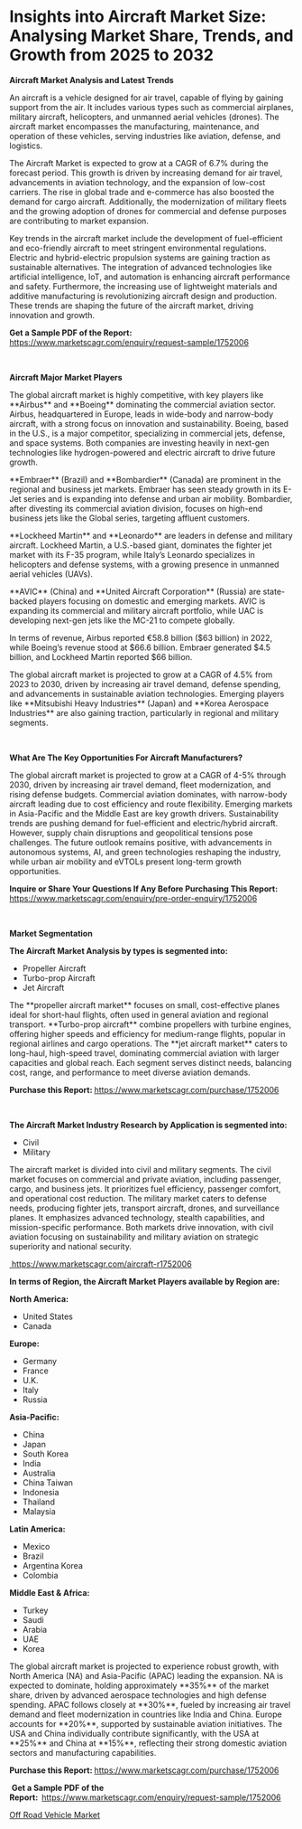 <p><h1>Insights into Aircraft Market Size: Analysing Market Share, Trends, and Growth from 2025 to 2032</h1></p><p><strong>Aircraft Market Analysis and Latest Trends</strong></p>
<p><p>An aircraft is a vehicle designed for air travel, capable of flying by gaining support from the air. It includes various types such as commercial airplanes, military aircraft, helicopters, and unmanned aerial vehicles (drones). The aircraft market encompasses the manufacturing, maintenance, and operation of these vehicles, serving industries like aviation, defense, and logistics.</p><p>The Aircraft Market is expected to grow at a CAGR of 6.7% during the forecast period. This growth is driven by increasing demand for air travel, advancements in aviation technology, and the expansion of low-cost carriers. The rise in global trade and e-commerce has also boosted the demand for cargo aircraft. Additionally, the modernization of military fleets and the growing adoption of drones for commercial and defense purposes are contributing to market expansion.</p><p>Key trends in the aircraft market include the development of fuel-efficient and eco-friendly aircraft to meet stringent environmental regulations. Electric and hybrid-electric propulsion systems are gaining traction as sustainable alternatives. The integration of advanced technologies like artificial intelligence, IoT, and automation is enhancing aircraft performance and safety. Furthermore, the increasing use of lightweight materials and additive manufacturing is revolutionizing aircraft design and production. These trends are shaping the future of the aircraft market, driving innovation and growth.</p></p>
<p><strong>Get a Sample PDF of the Report:&nbsp;</strong> <a href="https://www.marketscagr.com/enquiry/request-sample/1752006?utm_campaign=1911&utm_medium=2&utm_source=Github&utm_content=ia&utm_term=22012025&utm_id=aircraft">https://www.marketscagr.com/enquiry/request-sample/1752006</a></p>
<p>&nbsp;</p>
<p><strong>Aircraft Major Market Players</strong></p>
<p><p>The global aircraft market is highly competitive, with key players like **Airbus** and **Boeing** dominating the commercial aviation sector. Airbus, headquartered in Europe, leads in wide-body and narrow-body aircraft, with a strong focus on innovation and sustainability. Boeing, based in the U.S., is a major competitor, specializing in commercial jets, defense, and space systems. Both companies are investing heavily in next-gen technologies like hydrogen-powered and electric aircraft to drive future growth.</p><p>**Embraer** (Brazil) and **Bombardier** (Canada) are prominent in the regional and business jet markets. Embraer has seen steady growth in its E-Jet series and is expanding into defense and urban air mobility. Bombardier, after divesting its commercial aviation division, focuses on high-end business jets like the Global series, targeting affluent customers.</p><p>**Lockheed Martin** and **Leonardo** are leaders in defense and military aircraft. Lockheed Martin, a U.S.-based giant, dominates the fighter jet market with its F-35 program, while Italy’s Leonardo specializes in helicopters and defense systems, with a growing presence in unmanned aerial vehicles (UAVs).</p><p>**AVIC** (China) and **United Aircraft Corporation** (Russia) are state-backed players focusing on domestic and emerging markets. AVIC is expanding its commercial and military aircraft portfolio, while UAC is developing next-gen jets like the MC-21 to compete globally.</p><p>In terms of revenue, Airbus reported €58.8 billion ($63 billion) in 2022, while Boeing’s revenue stood at $66.6 billion. Embraer generated $4.5 billion, and Lockheed Martin reported $66 billion.</p><p>The global aircraft market is projected to grow at a CAGR of 4.5% from 2023 to 2030, driven by increasing air travel demand, defense spending, and advancements in sustainable aviation technologies. Emerging players like **Mitsubishi Heavy Industries** (Japan) and **Korea Aerospace Industries** are also gaining traction, particularly in regional and military segments.</p></p>
<p>&nbsp;</p>
<p><strong>What Are The Key Opportunities For Aircraft Manufacturers?</strong></p>
<p><p>The global aircraft market is projected to grow at a CAGR of 4-5% through 2030, driven by increasing air travel demand, fleet modernization, and rising defense budgets. Commercial aviation dominates, with narrow-body aircraft leading due to cost efficiency and route flexibility. Emerging markets in Asia-Pacific and the Middle East are key growth drivers. Sustainability trends are pushing demand for fuel-efficient and electric/hybrid aircraft. However, supply chain disruptions and geopolitical tensions pose challenges. The future outlook remains positive, with advancements in autonomous systems, AI, and green technologies reshaping the industry, while urban air mobility and eVTOLs present long-term growth opportunities.</p></p>
<p><strong>Inquire or Share Your Questions If Any Before Purchasing This Report:</strong> <a href="https://www.marketscagr.com/enquiry/pre-order-enquiry/1752006?utm_campaign=1911&utm_medium=2&utm_source=Github&utm_content=ia&utm_term=22012025&utm_id=aircraft">https://www.marketscagr.com/enquiry/pre-order-enquiry/1752006</a></p>
<p>&nbsp;</p>
<p><strong>Market Segmentation</strong></p>
<p><strong>The Aircraft Market Analysis by types is segmented into:</strong></p>
<p><ul><li>Propeller Aircraft</li><li>Turbo-prop Aircraft</li><li>Jet Aircraft</li></ul></p>
<p><p>The **propeller aircraft market** focuses on small, cost-effective planes ideal for short-haul flights, often used in general aviation and regional transport. **Turbo-prop aircraft** combine propellers with turbine engines, offering higher speeds and efficiency for medium-range flights, popular in regional airlines and cargo operations. The **jet aircraft market** caters to long-haul, high-speed travel, dominating commercial aviation with larger capacities and global reach. Each segment serves distinct needs, balancing cost, range, and performance to meet diverse aviation demands.</p></p>
<p><strong>Purchase this Report:&nbsp;</strong><a href="https://www.marketscagr.com/purchase/1752006?utm_campaign=1911&utm_medium=2&utm_source=Github&utm_content=ia&utm_term=22012025&utm_id=aircraft">https://www.marketscagr.com/purchase/1752006</a></p>
<p>&nbsp;</p>
<p><strong>The Aircraft Market Industry Research by Application is segmented into:</strong></p>
<p><ul><li>Civil</li><li>Military</li></ul></p>
<p><p>The aircraft market is divided into civil and military segments. The civil market focuses on commercial and private aviation, including passenger, cargo, and business jets. It prioritizes fuel efficiency, passenger comfort, and operational cost reduction. The military market caters to defense needs, producing fighter jets, transport aircraft, drones, and surveillance planes. It emphasizes advanced technology, stealth capabilities, and mission-specific performance. Both markets drive innovation, with civil aviation focusing on sustainability and military aviation on strategic superiority and national security.</p></p>
<p><a href="https://www.marketscagr.com/aircraft-r1752006?utm_campaign=1911&utm_medium=2&utm_source=Github&utm_content=ia&utm_term=22012025&utm_id=aircraft">&nbsp;https://www.marketscagr.com/aircraft-r1752006</a></p>
<p><strong>In terms of Region, the Aircraft Market Players available by Region are:</strong></p>
<p>
    <p> <strong> North America: </strong>
        <ul>
            <li>United States</li>
            <li>Canada</li>
        </ul>
        </p> 
    <p> <strong> Europe: </strong>
        <ul>
            <li>Germany</li>
            <li>France</li>
            <li>U.K.</li>
            <li>Italy</li>
            <li>Russia</li>
        </ul>
        </p> 
    <p> <strong> Asia-Pacific: </strong>
        <ul>
            <li>China</li>
            <li>Japan</li>
            <li>South Korea</li>
            <li>India</li>
            <li>Australia</li>
            <li>China Taiwan</li>
            <li>Indonesia</li>
            <li>Thailand</li>
            <li>Malaysia</li>
        </ul>
        </p> 
    <p> <strong> Latin America: </strong>
        <ul>
            <li>Mexico</li>
            <li>Brazil</li>
            <li>Argentina Korea</li>
            <li>Colombia</li>
        </ul>
        </p> 
    <p> <strong> Middle East & Africa: </strong>
        <ul>
            <li>Turkey</li>
            <li>Saudi</li>
            <li>Arabia</li>
            <li>UAE</li>
            <li>Korea</li>
        </ul>
    </p>
    </p>
<p><p>The global aircraft market is projected to experience robust growth, with North America (NA) and Asia-Pacific (APAC) leading the expansion. NA is expected to dominate, holding approximately **35%** of the market share, driven by advanced aerospace technologies and high defense spending. APAC follows closely at **30%**, fueled by increasing air travel demand and fleet modernization in countries like India and China. Europe accounts for **20%**, supported by sustainable aviation initiatives. The USA and China individually contribute significantly, with the USA at **25%** and China at **15%**, reflecting their strong domestic aviation sectors and manufacturing capabilities.</p></p>
<p><strong>Purchase this Report: </strong><a href="https://www.marketscagr.com/purchase/1752006?utm_campaign=1911&utm_medium=2&utm_source=Github&utm_content=ia&utm_term=22012025&utm_id=aircraft">https://www.marketscagr.com/purchase/1752006</a></p>
<p>&nbsp;<strong>Get a Sample PDF of the Report:&nbsp;&nbsp;</strong><a href="https://www.marketscagr.com/enquiry/request-sample/1752006?utm_campaign=1911&utm_medium=2&utm_source=Github&utm_content=ia&utm_term=22012025&utm_id=aircraft">https://www.marketscagr.com/enquiry/request-sample/1752006</a></p>
<p><strong></strong></p>
<p><p><a href="https://github.com/gulaimolin/Market-Research-Report-List-7/blob/main/off-road-vehicle-market.md?utm_campaign=1911&utm_medium=2&utm_source=Github&utm_content=ia&utm_term=22012025&utm_id=aircraft">Off Road Vehicle Market</a></p></p>